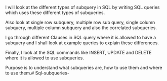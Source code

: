 I will look at the different types of subquery in SQL by writing SQL queries which uses these different types of subqueries.

Also look at single row subquery, multiple row sub query, single column subquery, multiple column subquery and also the correlated subqueries.

I go through different Clauses in SQL query where it is allowed to have a subquery and I shall look at example queries to explain these differences.

Finally, I look at the SQL commands like INSERT, UPDATE and DELETE where it is allowed to use subqueries.

Purpose is to understand what subqueries are, how to use them and where to use them.# Sql-subqueries-
